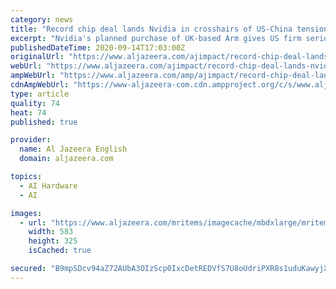 ```yaml
---
category: news
title: "Record chip deal lands Nvidia in crosshairs of US-China tensions"
excerpt: "Nvidia's planned purchase of UK-based Arm gives US firm serious sway in an industry crucial to global tech supremacy."
publishedDateTime: 2020-09-14T17:03:00Z
originalUrl: "https://www.aljazeera.com/ajimpact/record-chip-deal-lands-nvidia-crosshairs-china-tensions-200914125714528.html"
webUrl: "https://www.aljazeera.com/ajimpact/record-chip-deal-lands-nvidia-crosshairs-china-tensions-200914125714528.html"
ampWebUrl: "https://www.aljazeera.com/amp/ajimpact/record-chip-deal-lands-nvidia-crosshairs-china-tensions-200914125714528.html"
cdnAmpWebUrl: "https://www-aljazeera-com.cdn.ampproject.org/c/s/www.aljazeera.com/amp/ajimpact/record-chip-deal-lands-nvidia-crosshairs-china-tensions-200914125714528.html"
type: article
quality: 74
heat: 74
published: true

provider:
  name: Al Jazeera English
  domain: aljazeera.com

topics:
  - AI Hardware
  - AI

images:
  - url: "https://www.aljazeera.com/mritems/imagecache/mbdxlarge/mritems/Images/2020/9/14/a14de634fc5e4757afa0738981cb30c7_18.jpg"
    width: 583
    height: 325
    isCached: true

secured: "B9mpSDcv94aZ72AUbA3OIzScp0IxcDetREDVfS7U8oUdriPXR8s1uduKawyjX6KKLiXg6O0vBwTb+2NLr78W6GkVjCeUGj7fuKi14qAecZWBrcYaMA1udWT72Yg6tCtv1/I1pMvAeq6VMURZVlrAil+iAUol0kHF/5Z+1vJoWzLRN5y9TXgbufMXAedzXetTVCmngstoA7LL4VfIZJFcuqpCXdTA6tqjKSxpIlg4KiEnSgJAIZfAnidfDSxLzoT6x8a8kh53GWYLKeMoaEIpHY5FtUZ3IUtDHHb8jR6HXpqow/7eGotk2WA+5sDmQGJ1shAu/hfGazF9FbC42px3jhCm6YnQV/ocjPqKbCv7MIw=;mCPbkC+aCZEfSIhX30AJfw=="
---
```


